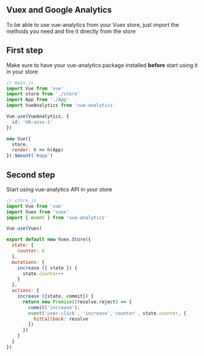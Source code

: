## Vuex and Google Analytics

To be able to use vue-analytics from your Vuex store, just import the methods you need and fire it directly from the store

## First step
Make sure to have your vue-analytics package installed **before** start using it in your store

```js
// main.js
import Vue from 'vue'
import store from './store'
import App from './App'
import VueAnalytics from 'vue-analytics'

Vue.use(VueAnalytics, {
  id: 'UA-xxxx-1'
})

new Vue({
  store,
  render: h => h(App)
}).$mount('#app')
```

## Second step
Start using vue-analytics API in your store

```js
// store.js
import Vue from 'vue'
import Vuex from 'vuex'
import { event } from 'vue-analytics'

Vue.use(Vuex)

export default new Vuex.Store({
  state: {
    counter: 0
  },
  mutations: {
    increase ({ state }) {
      state.counter++
    }
  },
  actions: {
    increase ({state, commit}) {
      return new Promise((resolve,reject) => {
        commit('increase');
        event('user-click', 'increase','counter', state.counter, {
          hitCallback: resolve
        })
      })
    }
  }
})
```
